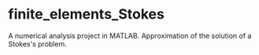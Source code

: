# finite_elements_Stokes
A numerical analysis project in MATLAB. Approximation of the solution of a Stokes's problem.
